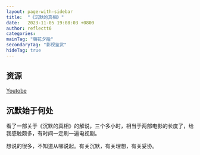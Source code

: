 ```yaml
---
layout: page-with-sidebar
title:  "《沉默的真相》"
date:   2023-11-05 19:08:03 +0800
author: reflectt6
categories: 
mainTag: "朝花夕拾"
secondaryTag: "影视鉴赏"
hideTag: true
---
```

## 资源

[Youtobe](https://www.youtube.com/watch?v=cPcgtCWx1ng)

## 沉默始于何处

看了一部关于《沉默的真相》的解说，三个多小时，相当于两部电影的长度了，给我感触颇多，有时间一定刷一遍电视剧。

想说的很多，不知道从哪说起。有关沉默，有关理想，有关妥协。

